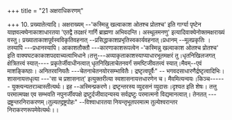 +++
title = "21 अक्षराधिकरणम्"

+++
10. प्रख्यातेत्यादि। अक्षराख्यम् --'कस्मिन्नु खल्वाकाश ओतश्च प्रोतश्च' इति गार्ग्या पृष्टेन याज्ञवल्क्येनाकाशाधारतया 'एतद्वै तदक्षरं गार्गि ब्राह्मणा अभिवदन्ति। अस्थूलमनणु' इत्यादिवाक्येनोक्तमक्षराख्यं वस्तु। प्रख्याताकाशपूर्वस्वविकृतिवहनात् --प्रसिद्धाकाशप्रभृतिस्वकार्यवहनात्।प्रधानम् --मूलप्रकृतिः ।तस्यापि ---प्रधानस्यापि। आकाशतौक्तौ ---कारणाकाशरूपत्वेन -'कस्मिन्नु खल्वाकाश ओतश्च प्रोतश्च' इति वाक्यघटकाकाशपदवाच्यत्वाभिधाने।तत्तु---अव्याकृताकाशस्याप्याधारभूतमक्षरं तु।धृतनिखिलजगत् क्षेत्रितत्त्वं स्यात्---- प्रकृतेर्जीवाधीनत्वात् धृतनिखिलाचेतनवर्गं समष्टिजीवतत्त्वं स्यात्।मैवम्--एवं माशङ्किष्ठाः। अनितरवनियतैः ---चेतनाचेतनयोरसम्भावितैः। द्रष्टृत्वपूर्वैः" -- भगवदसाधारणैर्द्रष्टृत्वादिभिः। शासनायत्तधृत्या ---'सा च प्रशासनात्' इत्युक्तरीत्या स्वशासनायत्तधारणेन च। मैवमित्यन्वयः।किञ्च------ युक्त्यन्यतरञ्चास्तीत्यर्थः। इह --अस्मिन्प्रकरणे। द्रष्टृन्तरस्य व्युदसनं व्युदासः।दृश्यत इति शेषः। तत्तु परमात्मपक्ष एव सम्भवति नपुनर्जीवपक्षे द्रष्टुर्दजीवादन्यस्य सर्वद्रष्टुः परमात्मनो विद्यमानत्वात्। तेनतत् --- द्रष्ट्रन्तरनिराकरणम्।तुल्यतद्द्रष्ट्रपोहः" --विश्वाधारतया नियन्तृभूतपरमात्म तुल्येश्वरान्तर निराकरणरूपमेवेत्यर्थः।।